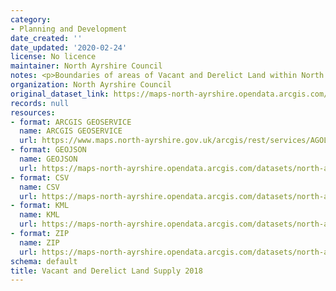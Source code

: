 ```yaml
---
category:
- Planning and Development
date_created: ''
date_updated: '2020-02-24'
license: No licence
maintainer: North Ayrshire Council
notes: <p>Boundaries of areas of Vacant and Derelict Land within North Ayrshire.</p>
organization: North Ayrshire Council
original_dataset_link: https://maps-north-ayrshire.opendata.arcgis.com/maps/north-ayrshire::vacant-and-derelict-land-supply-2018
records: null
resources:
- format: ARCGIS GEOSERVICE
  name: ARCGIS GEOSERVICE
  url: https://www.maps.north-ayrshire.gov.uk/arcgis/rest/services/AGOL/Open_Data_Portal2/FeatureServer/59
- format: GEOJSON
  name: GEOJSON
  url: https://maps-north-ayrshire.opendata.arcgis.com/datasets/north-ayrshire::vacant-and-derelict-land-supply-2018.geojson?outSR=%7B%22latestWkid%22%3A27700%2C%22wkid%22%3A27700%7D
- format: CSV
  name: CSV
  url: https://maps-north-ayrshire.opendata.arcgis.com/datasets/north-ayrshire::vacant-and-derelict-land-supply-2018.csv?outSR=%7B%22latestWkid%22%3A27700%2C%22wkid%22%3A27700%7D
- format: KML
  name: KML
  url: https://maps-north-ayrshire.opendata.arcgis.com/datasets/north-ayrshire::vacant-and-derelict-land-supply-2018.kml?outSR=%7B%22latestWkid%22%3A27700%2C%22wkid%22%3A27700%7D
- format: ZIP
  name: ZIP
  url: https://maps-north-ayrshire.opendata.arcgis.com/datasets/north-ayrshire::vacant-and-derelict-land-supply-2018.zip?outSR=%7B%22latestWkid%22%3A27700%2C%22wkid%22%3A27700%7D
schema: default
title: Vacant and Derelict Land Supply 2018
---
```

